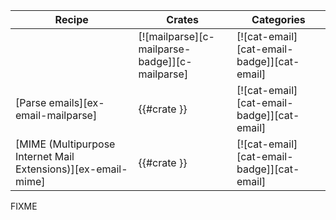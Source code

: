 | Recipe | Crates | Categories |
|--------|--------|------------|
|  | [![mailparse][c-mailparse-badge]][c-mailparse] | [![cat-email][cat-email-badge]][cat-email] |
| [Parse emails][ex-email-mailparse] | {{#crate }} | [![cat-email][cat-email-badge]][cat-email] |
| [MIME (Multipurpose Internet Mail Extensions)][ex-email-mime] | {{#crate }} | [![cat-email][cat-email-badge]][cat-email] |

<div class="hidden">
FIXME
</div>

